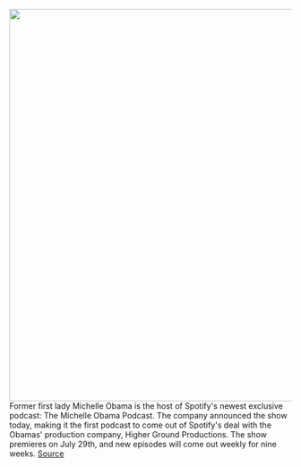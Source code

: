 <img src='https://cdn.vox-cdn.com/thumbor/C6whq6DhqkdteNY6qADPLCh2QZ4=/0x0:1280x1280/1200x800/filters:focal(532x202:736x406)/cdn.vox-cdn.com/uploads/chorus_image/image/67065610/Project_Renaissance_2MB_PR_only_jpg.0.jpg' width='700px' /><br/>
Former first lady Michelle Obama is the host of Spotify's newest exclusive podcast: The Michelle Obama Podcast. The company announced the show today, making it the first podcast to come out of Spotify's deal with the Obamas' production company, Higher Ground Productions. The show premieres on July 29th, and new episodes will come out weekly for nine weeks.
<a href='https://www.theverge.com/2020/7/16/21326360/michelle-obama-podcast-spotify-release-date'> Source <a/>